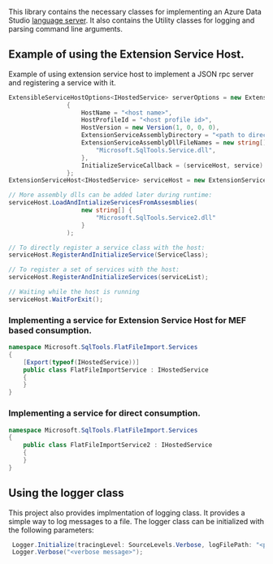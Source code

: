 This library contains the necessary classes for implementing an Azure Data Studio [language server](https://code.visualstudio.com/api/language-extensions/language-server-extension-guide). It also contains the Utility classes for logging and parsing command line arguments.

## Example of using the Extension Service Host.
Example of using extension service host to implement a JSON rpc server and registering a service with it.
```cs
ExtensibleServiceHostOptions<IHostedService> serverOptions = new ExtensibleServiceHostOptions<IHostedService>()
                {
                    HostName = "<host name>",
                    HostProfileId = "<host profile id>",
                    HostVersion = new Version(1, 0, 0, 0),
                    ExtensionServiceAssemblyDirectory = "<path to directory containing service dll>",
                    ExtensionServiceAssemblyDllFileNames = new string[] {
                        "Microsoft.SqlTools.Service.dll",
                    },
                    InitializeServiceCallback = (serviceHost, service) => service.InitializeService(serviceHost)
                };
ExtensionServiceHost<IHostedService> serviceHost = new ExtensionServiceHost<IHostedService>(serverOptions);

// More assembly dlls can be added later during runtime: 
serviceHost.LoadAndIntializeServicesFromAssesmblies(
                    new string[] {
                        "Microsoft.SqlTools.Service2.dll"
                    }
                );

// To directly register a service class with the host:
serviceHost.RegisterAndInitializeService(ServiceClass);

// To register a set of services with the host:
serviceHost.RegisterAndInitializeServices(serviceList);

// Waiting while the host is running
serviceHost.WaitForExit();
```

### Implementing a service for Extension Service Host for MEF based consumption.

```cs
namespace Microsoft.SqlTools.FlatFileImport.Services
{
    [Export(typeof(IHostedService))]
    public class FlatFileImportService : IHostedService
    {
    }
}
```

### Implementing a service for direct consumption.
```cs
namespace Microsoft.SqlTools.FlatFileImport.Services
{
    public class FlatFileImportService2 : IHostedService
    {
    }
}
```

## Using the logger class

This project also provides implmentation of logging class. It provides a simple way to log messages to a file. The logger class can be initialized with the following parameters:

```cs
 Logger.Initialize(tracingLevel: SourceLevels.Verbose, logFilePath: "<path-to-log-file>", "<traceSource>", true);
 Logger.Verbose("<verbose message>");
```


